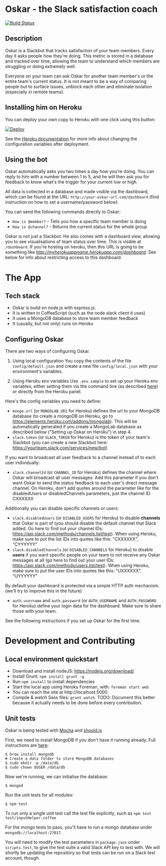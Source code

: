 # Oskar - the Slack satisfaction coach

[![Build Status](https://travis-ci.org/wearehanno/oskar.svg?branch=master)](https://travis-ci.org/wearehanno/oskar)

## Description

Oskar is a Slackbot that tracks satisfaction of your team members. Every day it asks people how they're doing. This metric is stored in a database and tracked over time, allowing the team to understand which members are struggling or doing extremely well.

Everyone on your team can ask Oskar for another team member's or the entire team's current status. It is not meant to be a way of comparing people but to surface issues, unblock each other and eliminate isolation (especially in remote teams).

## Installing him on Heroku

You can deploy your own copy to Heroku with one click using this button:

[![Deploy](https://www.herokucdn.com/deploy/button.png)](https://heroku.com/deploy)

See the [Heroku documentation](https://devcenter.heroku.com/articles/config-vars) for more info about changing the configuration variables after deployment.

## Using the bot

Oskar automatically asks you two times a day how you're doing. You can reply to him with a number between 1 to 5, and he will then ask you for feedback to know what's the trigger for your current low or high.

All data is collected in a database and made visible via the dashboard, which can be found at the URL:
`http://your-oskar-url.com/dashboard` (find instruction on how to set a username/password below)

You can send the following commands directly to Oskar:
- `How is @member?` - Tells you how a specific team member is doing
- `How is @channel?` - Returns the current status for the whole group

Oskar is not just a Slackbot. He also comes with a dashboard view, allowing you to see visualisations of team status over time. This is visible at `/dashboard`. If you're hosting on heroku, then this URL is going to be something like _http://myherokuappname.herokuapp.com/dashboard_. See below for info about restricting access to this dashboard.

# The App

## Tech stack

- Oskar is build on node.js with express.js.
- It is written in CoffeeScript (such as the node slack client it uses)
- It uses a MongoDB database to store team member feedback
- It (usually, but not only) runs on Heroku

## Configuring Oskar

There are two ways of configuring Oskar.

1) Using local configuration
You copy the contents of the file `config/default.json` and create a new file `config/local.json` with your environment's variables.

2) Using Heroku env variables
Use `.env.sample` to set up your Heroku env variables, either setting them via the command line (as described [here](https://devcenter.heroku.com/articles/config-vars)) or directly from the Heroku panel.

Here's the config variables you need to define:
- `mongo.url` (or `MONGOLAB_URI` for Heroku) defines the url to your MongoDB database (to create a mongoDB on Heroku, go to https://elements.heroku.com/addons/mongolab). This will be automatically generated if you create a MongoLab database as described below ("Setting up Oskar on Heroku") in step 4.
- `slack.token` (or `SLACK_TOKEN` for Heroku) is the token of your team's Slackbot (you can create a new Slackbot here: https://yourteam.slack.com/services/new/bot)

If you want to broadcast all user feedback to a channel instead of to each user individually:
- `slack.channelId` (or `CHANNEL_ID` for Heroku) defines the channel where Oskar will broadcast all user messages. Add this parameter if you don't want Oskar to send the status feedback to each user's direct message channel. On Heroku, don't add quotes around the parameter like for the disabledUsers or disabledChannels parameters, just the channel ID: CXXXXXX

Additionally you can disable specific channels or users:
- `slack.disabledUsers` (or `DISABLED_USERS` for Heroku) to disable **channels** that Oskar is part of (you should disable the default channel that Slack added. Go here to find out your channel IDs: https://api.slack.com/methods/channels.list/test). When using Heroku, make sure to put the list IDs into quotes like this: "CXXXXXX", "CYYYYYY"
- `slack.disabledChannels` (or `DISABLED_CHANNELS` for Heroku) to disable **users** if you want specific people on your team to not receive any Oskar messages at all (go here to find out your user IDs: https://api.slack.com/methods/users.list/test). When using Heroku, make sure to put the user IDs into quotes like this: "UXXXXXX", "UYYYYYY"

By default your dashboard is protected via a simple HTTP auth mechanism. (we'll try to improve this in the future)
- `auth.username` and `auth.password` (or `AUTH_USERNAME` and `AUTH_PASSWORD` for Heroku) define your login data for the dashboard. Make sure to share those with your team.

See the following instructions if you set up Oskar for the first time.

# Development and Contributing

## Local environment quickstart

- Download and install nodeJS: https://nodejs.org/download/
- Install Grunt: `npm install grunt -g`
- Run `npm install` to install dependencies
- Start the local app using Heroku Foreman, with: `foreman start web`
- You can reach the site at http://localhost:5000
- Compile & watch Sass files: `grunt watch`. TODO: Document this better because it actually needs to be done before every contribution.

## Unit tests

Oskar is being tested with [Mocha](http://mochajs.org/) and [should.js](https://github.com/tj/should.js/)

First, we need to install MongoDB if you don't have it running already. Full instructions are [here](http://docs.mongodb.org/manual/installation/):

    $ brew install mongodb
    # Create a data folder to store MongoDB databases
    $ sudo mkdir -p /data/db
    $ sudo chown $USER /data/db

Now we're running, we can initialise the database:

    $ mongod

Run the unit tests for all modules:

    $ npm test

To run only a single unit test call the test file explicitly, such as `npm test test/inputHelper.coffee`

For the mongo tests to pass, you'll have to run a mongo database under `mongodb://localhost:27017`.

You will need to modify the test parameters in `package.json` under `scripts.test`, to give the test suite a valid Slack API key to test with. We will shortly be updating the repository so that tests can be run on a Slack test account, though.
